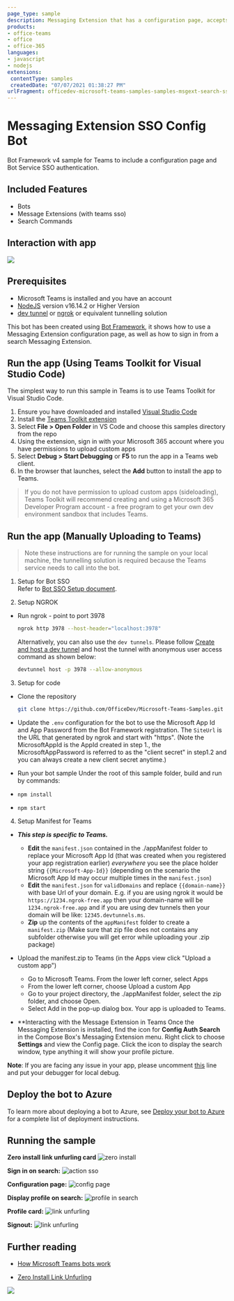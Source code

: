 ```yaml
---
page_type: sample
description: Messaging Extension that has a configuration page, accepts search requests and returns results with SSO.
products:
- office-teams
- office
- office-365
languages:
- javascript
- nodejs
extensions:
 contentType: samples
 createdDate: "07/07/2021 01:38:27 PM"
urlFragment: officedev-microsoft-teams-samples-samples-msgext-search-sso-config-nodejs
---
```


# Messaging Extension SSO Config Bot

Bot Framework v4 sample for Teams to include a configuration page and Bot Service SSO authentication.

## Included Features
* Bots
* Message Extensions (with teams sso)
* Search Commands

## Interaction with app

 ![](Images/MsgextSSO.gif)

## Prerequisites

- Microsoft Teams is installed and you have an account
- [NodeJS](https://nodejs.org/en/) version v16.14.2 or Higher Version
- [dev tunnel](https://learn.microsoft.com/en-us/azure/developer/dev-tunnels/get-started?tabs=windows) or [ngrok](https://ngrok.com/download) or equivalent tunnelling solution

This bot has been created using [Bot Framework](https://dev.botframework.com), it shows how to use a Messaging Extension configuration page, as well as how to sign in from a search Messaging Extension.

## Run the app (Using Teams Toolkit for Visual Studio Code)

The simplest way to run this sample in Teams is to use Teams Toolkit for Visual Studio Code.

1. Ensure you have downloaded and installed [Visual Studio Code](https://code.visualstudio.com/docs/setup/setup-overview)
1. Install the [Teams Toolkit extension](https://marketplace.visualstudio.com/items?itemName=TeamsDevApp.ms-teams-vscode-extension)
1. Select **File > Open Folder** in VS Code and choose this samples directory from the repo
1. Using the extension, sign in with your Microsoft 365 account where you have permissions to upload custom apps
1. Select **Debug > Start Debugging** or **F5** to run the app in a Teams web client.
1. In the browser that launches, select the **Add** button to install the app to Teams.

> If you do not have permission to upload custom apps (sideloading), Teams Toolkit will recommend creating and using a Microsoft 365 Developer Program account - a free program to get your own dev environment sandbox that includes Teams.

## Run the app (Manually Uploading to Teams)

> Note these instructions are for running the sample on your local machine, the tunnelling solution is required because
the Teams service needs to call into the bot.
1. Setup for Bot SSO     
    Refer to [Bot SSO Setup document](https://github.com/OfficeDev/Microsoft-Teams-Samples/blob/main/samples/bot-conversation-sso-quickstart/BotSSOSetup.md). 
 
2. Setup NGROK
 - Run ngrok - point to port 3978

   ```bash
   ngrok http 3978 --host-header="localhost:3978"
   ```  

   Alternatively, you can also use the `dev tunnels`. Please follow [Create and host a dev tunnel](https://learn.microsoft.com/en-us/azure/developer/dev-tunnels/get-started?tabs=windows) and host the tunnel with anonymous user access command as shown below:

   ```bash
   devtunnel host -p 3978 --allow-anonymous
   ```

3. Setup for code

  - Clone the repository

    ```bash
    git clone https://github.com/OfficeDev/Microsoft-Teams-Samples.git
    ```

  - Update the `.env` configuration for the bot to use the Microsoft App Id and App Password from the Bot Framework registration. The `SiteUrl` is the URL that generated by ngrok and start with "https". (Note the MicrosoftAppId is the AppId created in step 1., the MicrosoftAppPassword is referred to as the "client secret" in step1.2 and you can always create a new client secret anytime.)

 - Run your bot sample
Under the root of this sample folder, build and run by commands:
- `npm install`
- `npm start`

4. Setup Manifest for Teams
- __*This step is specific to Teams.*__
    - **Edit** the `manifest.json` contained in the ./appManifest folder to replace your Microsoft App Id (that was created when you registered your app registration earlier) *everywhere* you see the place holder string `{{Microsoft-App-Id}}` (depending on the scenario the Microsoft App Id may occur multiple times in the `manifest.json`)
    - **Edit** the `manifest.json` for `validDomains` and replace `{{domain-name}}` with base Url of your domain. E.g. if you are using ngrok it would be `https://1234.ngrok-free.app` then your domain-name will be `1234.ngrok-free.app` and if you are using dev tunnels then your domain will be like: `12345.devtunnels.ms`.
    - **Zip** up the contents of the `appManifest` folder to create a `manifest.zip` (Make sure that zip file does not contains any subfolder otherwise you will get error while uploading your .zip package)

- Upload the manifest.zip to Teams (in the Apps view click "Upload a custom app")
   - Go to Microsoft Teams. From the lower left corner, select Apps
   - From the lower left corner, choose Upload a custom App
   - Go to your project directory, the ./appManifest folder, select the zip folder, and choose Open.
   - Select Add in the pop-up dialog box. Your app is uploaded to Teams.

- **Interacting with the Message Extension in Teams
    Once the Messaging Extension is installed, find the icon for **Config Auth Search** in the Compose Box's Messaging Extension menu. Right click to choose **Settings** and view the Config page. Click the icon to display the search window, type anything it will show your profile picture.

**Note**: If you are facing any issue in your app, please uncomment [this](https://github.com/OfficeDev/Microsoft-Teams-Samples/blob/main/samples/msgext-search-sso-config/nodejs/index.js#L57) line and put your debugger for local debug.

## Deploy the bot to Azure

To learn more about deploying a bot to Azure, see [Deploy your bot to Azure](https://aka.ms/azuredeployment) for a complete list of deployment instructions.

## Running the sample

**Zero install link unfurling card**
![zero install](Images/zero-unfurling.png)

**Sign in on search:**
![action sso](Images/Searchsignin.png)

**Configuration page:**
![config page](Images/configurationPage.PNG)

**Display profile on search:**
![profile in search](Images/ProfileFromSearch.PNG)

**Profile card:**
![link unfurling](Images/Profilecard.png)

**Signout:**
![link unfurling](Images/Signout.png)

## Further reading

- [How Microsoft Teams bots work](https://docs.microsoft.com/en-us/azure/bot-service/bot-builder-basics-teams?view=azure-bot-service-4.0&tabs=javascript)

- [Zero Install Link Unfurling](https://learn.microsoft.com/en-us/microsoftteams/platform/messaging-extensions/how-to/link-unfurling?tabs=dotnet%2Cadvantages#zero-install-for-link-unfurling)



<img src="https://pnptelemetry.azurewebsites.net/microsoft-teams-samples/samples/msgext-search-sso-config-nodejs" />